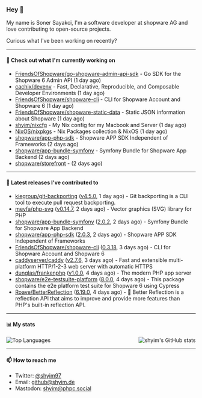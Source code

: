 ### Hey 👋

My name is Soner Sayakci, I'm a software developer at shopware AG and love contributing to open-source projects.

Curious what I've been working on recently?

---

#### 👷 Check out what I'm currently working on

- [FriendsOfShopware/go-shopware-admin-api-sdk](https://github.com/FriendsOfShopware/go-shopware-admin-api-sdk) - Go SDK for the Shopware 6 Admin API (1 day ago)
- [cachix/devenv](https://github.com/cachix/devenv) - Fast, Declarative, Reproducible, and Composable Developer Environments (1 day ago)
- [FriendsOfShopware/shopware-cli](https://github.com/FriendsOfShopware/shopware-cli) - CLI for Shopware Account and Shopware 6 (1 day ago)
- [FriendsOfShopware/shopware-static-data](https://github.com/FriendsOfShopware/shopware-static-data) - Static JSON information about Shopware (1 day ago)
- [shyim/nixcfg](https://github.com/shyim/nixcfg) - My Nix config for my Macbook and Server (1 day ago)
- [NixOS/nixpkgs](https://github.com/NixOS/nixpkgs) - Nix Packages collection &amp; NixOS (1 day ago)
- [shopware/app-php-sdk](https://github.com/shopware/app-php-sdk) - Shopware APP SDK Independent of Frameworks (2 days ago)
- [shopware/app-bundle-symfony](https://github.com/shopware/app-bundle-symfony) - Symfony Bundle for Shopware App Backend (2 days ago)
- [shopware/storefront](https://github.com/shopware/storefront) -  (2 days ago)

---

#### 🔭 Latest releases I've contributed to

- [kiegroup/git-backporting](https://github.com/kiegroup/git-backporting) ([v4.5.0](https://github.com/kiegroup/git-backporting/releases/tag/v4.5.0), 1 day ago) - Git backporting is a CLI tool to execute pull request backporting.
- [meyfa/php-svg](https://github.com/meyfa/php-svg) ([v0.14.7](https://github.com/meyfa/php-svg/releases/tag/v0.14.7), 2 days ago) - Vector graphics (SVG) library for PHP
- [shopware/app-bundle-symfony](https://github.com/shopware/app-bundle-symfony) ([2.0.2](https://github.com/shopware/app-bundle-symfony/releases/tag/2.0.2), 2 days ago) - Symfony Bundle for Shopware App Backend
- [shopware/app-php-sdk](https://github.com/shopware/app-php-sdk) ([2.0.3](https://github.com/shopware/app-php-sdk/releases/tag/2.0.3), 2 days ago) - Shopware APP SDK Independent of Frameworks
- [FriendsOfShopware/shopware-cli](https://github.com/FriendsOfShopware/shopware-cli) ([0.3.18](https://github.com/FriendsOfShopware/shopware-cli/releases/tag/0.3.18), 3 days ago) - CLI for Shopware Account and Shopware 6
- [caddyserver/caddy](https://github.com/caddyserver/caddy) ([v2.7.6](https://github.com/caddyserver/caddy/releases/tag/v2.7.6), 3 days ago) - Fast and extensible multi-platform HTTP/1-2-3 web server with automatic HTTPS
- [dunglas/frankenphp](https://github.com/dunglas/frankenphp) ([v1.0.0](https://github.com/dunglas/frankenphp/releases/tag/v1.0.0), 4 days ago) - The modern PHP app server
- [shopware/e2e-testsuite-platform](https://github.com/shopware/e2e-testsuite-platform) ([8.0.0](https://github.com/shopware/e2e-testsuite-platform/releases/tag/8.0.0), 4 days ago) - This package contains the e2e platform test suite for Shopware 6 using Cypress
- [Roave/BetterReflection](https://github.com/Roave/BetterReflection) ([6.19.0](https://github.com/Roave/BetterReflection/releases/tag/6.19.0), 4 days ago) - :crystal_ball: Better Reflection is a reflection API that aims to improve and provide more features than PHP&#39;s built-in reflection API.

---

#### 📊 My stats

<img align="right" alt="shyim's GitHub stats" src="https://github-readme-stats.vercel.app/api?username=shyim&count_private=1&show_icons=true&" />

![Top Languages](https://github-readme-stats.vercel.app/api/top-langs/?username=shyim)

---

#### 📫 How to reach me

- Twitter: [@shyim97](https://twitter.com/shyim97)
- Email: [github@shyim.de](mailto://github@shyim.de)
- Mastodon: <a rel="me" href="https://phpc.social/@shyim">shyim@phpc.social</a>
